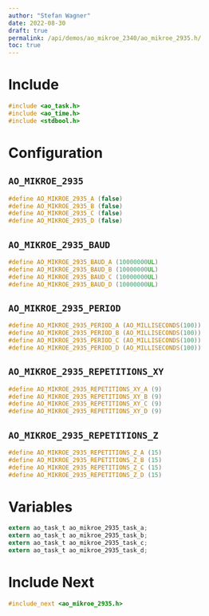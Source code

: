 ```yaml
---
author: "Stefan Wagner"
date: 2022-08-30
draft: true
permalink: /api/demos/ao_mikroe_2340/ao_mikroe_2935.h/
toc: true
---
```


# Include

```c
#include <ao_task.h>
#include <ao_time.h>
#include <stdbool.h>
```

# Configuration

## `AO_MIKROE_2935`

```c
#define AO_MIKROE_2935_A (false)
#define AO_MIKROE_2935_B (false)
#define AO_MIKROE_2935_C (false)
#define AO_MIKROE_2935_D (false)
```

## `AO_MIKROE_2935_BAUD`

```c
#define AO_MIKROE_2935_BAUD_A (10000000UL)
#define AO_MIKROE_2935_BAUD_B (10000000UL)
#define AO_MIKROE_2935_BAUD_C (10000000UL)
#define AO_MIKROE_2935_BAUD_D (10000000UL)
```

## `AO_MIKROE_2935_PERIOD`

```c
#define AO_MIKROE_2935_PERIOD_A (AO_MILLISECONDS(100))
#define AO_MIKROE_2935_PERIOD_B (AO_MILLISECONDS(100))
#define AO_MIKROE_2935_PERIOD_C (AO_MILLISECONDS(100))
#define AO_MIKROE_2935_PERIOD_D (AO_MILLISECONDS(100))
```

## `AO_MIKROE_2935_REPETITIONS_XY`

```c
#define AO_MIKROE_2935_REPETITIONS_XY_A (9)
#define AO_MIKROE_2935_REPETITIONS_XY_B (9)
#define AO_MIKROE_2935_REPETITIONS_XY_C (9)
#define AO_MIKROE_2935_REPETITIONS_XY_D (9)
```

## `AO_MIKROE_2935_REPETITIONS_Z`

```c
#define AO_MIKROE_2935_REPETITIONS_Z_A (15)
#define AO_MIKROE_2935_REPETITIONS_Z_B (15)
#define AO_MIKROE_2935_REPETITIONS_Z_C (15)
#define AO_MIKROE_2935_REPETITIONS_Z_D (15)
```

# Variables

```c
extern ao_task_t ao_mikroe_2935_task_a;
extern ao_task_t ao_mikroe_2935_task_b;
extern ao_task_t ao_mikroe_2935_task_c;
extern ao_task_t ao_mikroe_2935_task_d;
```

# Include Next

```c
#include_next <ao_mikroe_2935.h>
```
